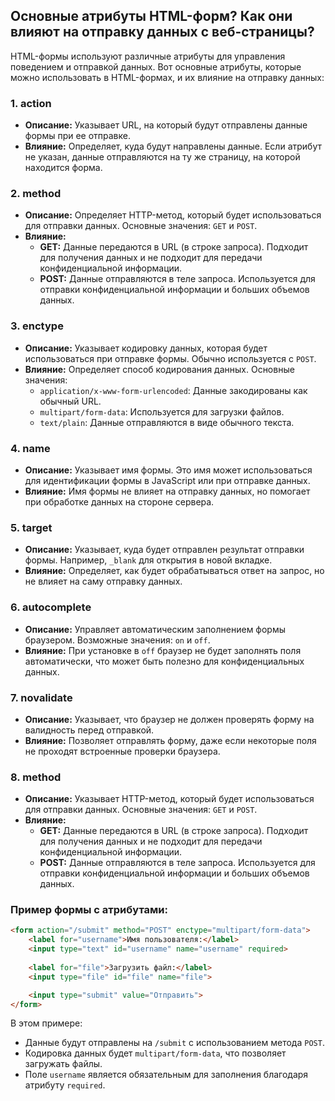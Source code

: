 ## Основные атрибуты HTML-форм? Как они влияют на отправку данных с веб-страницы?

HTML-формы используют различные атрибуты для управления поведением и отправкой данных. Вот основные атрибуты, которые можно использовать в HTML-формах, и их влияние на отправку данных:

### 1. **action**
   - **Описание:** Указывает URL, на который будут отправлены данные формы при ее отправке.
   - **Влияние:** Определяет, куда будут направлены данные. Если атрибут не указан, данные отправляются на ту же страницу, на которой находится форма.

### 2. **method**
   - **Описание:** Определяет HTTP-метод, который будет использоваться для отправки данных. Основные значения: `GET` и `POST`.
   - **Влияние:**
     - **GET:** Данные передаются в URL (в строке запроса). Подходит для получения данных и не подходит для передачи конфиденциальной информации.
     - **POST:** Данные отправляются в теле запроса. Используется для отправки конфиденциальной информации и больших объемов данных.

### 3. **enctype**
   - **Описание:** Указывает кодировку данных, которая будет использоваться при отправке формы. Обычно используется с `POST`.
   - **Влияние:** Определяет способ кодирования данных. Основные значения:
     - `application/x-www-form-urlencoded`: Данные закодированы как обычный URL.
     - `multipart/form-data`: Используется для загрузки файлов.
     - `text/plain`: Данные отправляются в виде обычного текста.

### 4. **name**
   - **Описание:** Указывает имя формы. Это имя может использоваться для идентификации формы в JavaScript или при отправке данных.
   - **Влияние:** Имя формы не влияет на отправку данных, но помогает при обработке данных на стороне сервера.

### 5. **target**
   - **Описание:** Указывает, куда будет отправлен результат отправки формы. Например, `_blank` для открытия в новой вкладке.
   - **Влияние:** Определяет, как будет обрабатываться ответ на запрос, но не влияет на саму отправку данных.

### 6. **autocomplete**
   - **Описание:** Управляет автоматическим заполнением формы браузером. Возможные значения: `on` и `off`.
   - **Влияние:** При установке в `off` браузер не будет заполнять поля автоматически, что может быть полезно для конфиденциальных данных.

### 7. **novalidate**
   - **Описание:** Указывает, что браузер не должен проверять форму на валидность перед отправкой.
   - **Влияние:** Позволяет отправлять форму, даже если некоторые поля не проходят встроенные проверки браузера.

### 8. **method**
   - **Описание:** Указывает HTTP-метод, который будет использоваться для отправки данных. Основные значения: `GET` и `POST`.
   - **Влияние:**
     - **GET:** Данные передаются в URL (в строке запроса). Подходит для получения данных и не подходит для передачи конфиденциальной информации.
     - **POST:** Данные отправляются в теле запроса. Используется для отправки конфиденциальной информации и больших объемов данных.

### Пример формы с атрибутами:

```html
<form action="/submit" method="POST" enctype="multipart/form-data">
    <label for="username">Имя пользователя:</label>
    <input type="text" id="username" name="username" required>
    
    <label for="file">Загрузить файл:</label>
    <input type="file" id="file" name="file">

    <input type="submit" value="Отправить">
</form>
```

В этом примере:
- Данные будут отправлены на `/submit` с использованием метода `POST`.
- Кодировка данных будет `multipart/form-data`, что позволяет загружать файлы.
- Поле `username` является обязательным для заполнения благодаря атрибуту `required`.